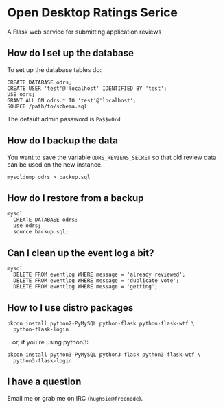 # Open Desktop Ratings Serice

A Flask web service for submitting application reviews

## How do I set up the database ##

To set up the database tables do:

    CREATE DATABASE odrs;
    CREATE USER 'test'@'localhost' IDENTIFIED BY 'test';
    USE odrs;
    GRANT ALL ON odrs.* TO 'test'@'localhost';
    SOURCE /path/to/schema.sql

The default admin password is `Pa$$w0rd`

## How do I backup the data ##

You want to save the variable `ODRS_REVIEWS_SECRET` so that old review data
can be used on the new instance.

    mysqldump odrs > backup.sql

## How do I restore from a backup ##

    mysql
      CREATE DATABASE odrs;
      use odrs;
      source backup.sql;

## Can I clean up the event log a bit? ##

    mysql
      DELETE FROM eventlog WHERE message = 'already reviewed';
      DELETE FROM eventlog WHERE message = 'duplicate vote';
      DELETE FROM eventlog WHERE message = 'getting';

## How to I use distro packages ##

    pkcon install python2-PyMySQL python-flask python-flask-wtf \
      python-flask-login

...or, if you're using python3:

    pkcon install python3-PyMySQL python3-flask python3-flask-wtf \
      python3-flask-login

## I have a question

Email me or grab me on IRC (`hughsie@freenode`).
